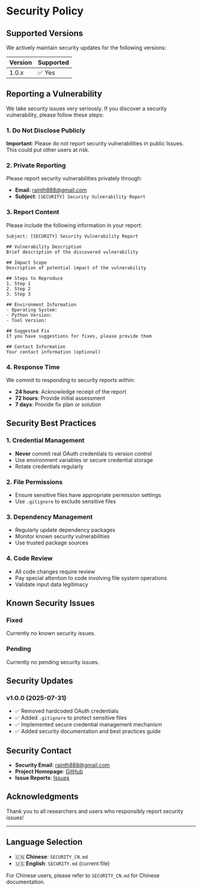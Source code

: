 # Security Policy

## Supported Versions

We actively maintain security updates for the following versions:

| Version | Supported |
| ------- | --------- |
| 1.0.x   | ✅ Yes    |

## Reporting a Vulnerability

We take security issues very seriously. If you discover a security vulnerability, please follow these steps:

### 1. Do Not Disclose Publicly

**Important**: Please do not report security vulnerabilities in public Issues. This could put other users at risk.

### 2. Private Reporting

Please report security vulnerabilities privately through:

- **Email**: rainth888@gmail.com
- **Subject**: `[SECURITY] Security Vulnerability Report`

### 3. Report Content

Please include the following information in your report:

```
Subject: [SECURITY] Security Vulnerability Report

## Vulnerability Description
Brief description of the discovered vulnerability

## Impact Scope
Description of potential impact of the vulnerability

## Steps to Reproduce
1. Step 1
2. Step 2
3. Step 3

## Environment Information
- Operating System:
- Python Version:
- Tool Version:

## Suggested Fix
If you have suggestions for fixes, please provide them

## Contact Information
Your contact information (optional)
```

### 4. Response Time

We commit to responding to security reports within:
- **24 hours**: Acknowledge receipt of the report
- **72 hours**: Provide initial assessment
- **7 days**: Provide fix plan or solution

## Security Best Practices

### 1. Credential Management

- **Never** commit real OAuth credentials to version control
- Use environment variables or secure credential storage
- Rotate credentials regularly

### 2. File Permissions

- Ensure sensitive files have appropriate permission settings
- Use `.gitignore` to exclude sensitive files

### 3. Dependency Management

- Regularly update dependency packages
- Monitor known security vulnerabilities
- Use trusted package sources

### 4. Code Review

- All code changes require review
- Pay special attention to code involving file system operations
- Validate input data legitimacy

## Known Security Issues

### Fixed

Currently no known security issues.

### Pending

Currently no pending security issues.

## Security Updates

### v1.0.0 (2025-07-31)

- ✅ Removed hardcoded OAuth credentials
- ✅ Added `.gitignore` to protect sensitive files
- ✅ Implemented secure credential management mechanism
- ✅ Added security documentation and best practices guide

## Security Contact

- **Security Email**: rainth888@gmail.com
- **Project Homepage**: [GitHub](https://github.com/rainth888/RooCode-GeminiCli-Create)
- **Issue Reports**: [Issues](https://github.com/rainth888/RooCode-GeminiCli-Create/issues)

## Acknowledgments

Thank you to all researchers and users who responsibly report security issues!

---

## Language Selection

- 🇨🇳 **Chinese**: `SECURITY_CN.md`
- 🇺🇸 **English**: `SECURITY.md` (current file)

For Chinese users, please refer to `SECURITY_CN.md` for Chinese documentation. 
